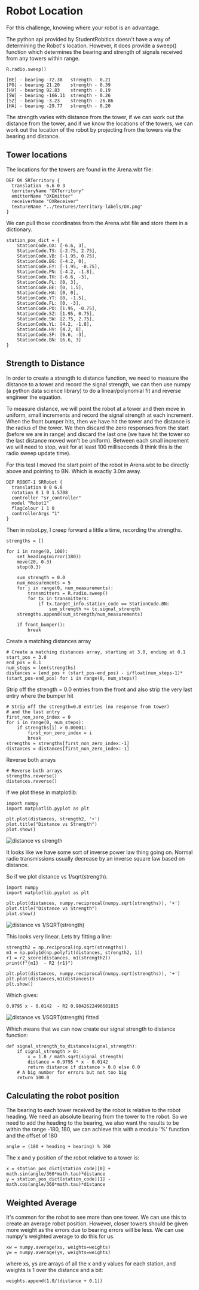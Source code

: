 # Robot Location

For this challenge, knowing where your robot is an advantage. 

The python api provided by StudentRobitics doesn't have a way of determining the Robot's location. However, it does provide a sweep() function which determines the bearing and strength of signals received from any towers within range.

    R.radio.sweep()

    [BE] - bearing -72.38  	strength - 0.21
    [PO] - bearing 21.20  	strength - 0.39
    [HV] - bearing 92.83  	strength - 0.19
    [SW] - bearing -166.11  strength - 0.26
    [SZ] - bearing -3.23  	strength - 26.86
    [HA] - bearing -29.77  	strength - 0.20

The strength varies with distance from the tower, if we can work out the distance from the tower, and if we know the locations of the towers, we can work out the location of the robot by projecting from the towers via the bearing and distance.

## Tower locations

The locations for the towers are found in the Arena.wbt file:

    DEF OX SRTerritory {
      translation -6.6 0 3
      territoryName "OXTerritory"
      emitterName "OXEmitter"
      receiverName "OXReceiver"
      textureName "../textures/territory-labels/OX.png"
    }

We can pull those coordinates from the Arena.wbt file and store them in a dictionary.

    station_pos_dict = {
        StationCode.OX: [-6.6, 3],
        StationCode.TS: [-2.75, 2.75],
        StationCode.VB: [-1.95, 0.75],
        StationCode.BG: [-4.2, 0],
        StationCode.EY: [-1.95, -0.75],
        StationCode.PN: [-4.2, -1.8],
        StationCode.TH: [-6.6, -3],
        StationCode.PL: [0, 3],
        StationCode.BE: [0, 1.5],
        StationCode.HA: [0, 0],
        StationCode.YT: [0, -1.5],
        StationCode.FL: [0, -3],
        StationCode.PO: [1.95, -0.75],
        StationCode.SZ: [1.95, 0.75],
        StationCode.SW: [2.75, 2.75],
        StationCode.YL: [4.2, -1.8],
        StationCode.HV: [4.2, 0],
        StationCode.SF: [6.6, -3],
        StationCode.BN: [6.6, 3]
    }

## Strength to Distance

In order to create a strength to distance function, we need to measure the distance to a tower and record the signal strength, we can then use numpy (a python data science library) to do a linear/polynomial fit and reverse engineer the equation.

To measure distance, we will point the robot at a tower and then move in uniform, small increments and record the signal strength at each increment. When the front bumper hits, then we have hit the tower and the distance is the radius of the tower. We then discard the zero responses from the start (before we are in range) and discard the last one (we have hit the tower so the last distance moved won't be uniform). Between each small increment we will need to stop, wait for at least 100 milliseconds (I think this is the radio sweep update time).

For this test I moved the start point of the robot in Arena.wbt to be directly above and pointing to BN. Which is exactly 3.0m away.

    DEF ROBOT-1 SRRobot {
      translation 0 0 6.6
      rotation 0 1 0 1.5708
      controller "sr_controller"
      model "Robot1"
      flagColour 1 1 0
      controllerArgs "1"
    }

Then in robot.py, I creep forward a little a time, recording the strengths.

    strengths = []

    for i in range(0, 100):
        set_heading(mirror(180))
        move(20, 0.3)
        stop(0.3)

        sum_strength = 0.0
        num_measurements = 5
        for j in range(0, num_measurements):
            transmitters = R.radio.sweep()
            for tx in transmitters:
                if tx.target_info.station_code == StationCode.BN:
                    sum_strength += tx.signal_strength
        strengths.append(sum_strength/num_measurements)

        if front_bumper():
            break

Create a matching distances array

    # Create a matching distances array, starting at 3.0, ending at 0.1
    start_pos = 3.0
    end_pos = 0.1
    num_steps = len(strengths)
    distances = [end_pos + (start_pos-end_pos) - i/float(num_steps-1)*(start_pos-end_pos) for i in range(0, num_steps)]

Strip off the strength = 0.0 entries from the front and also strip the very last entry where the bumper hit

    # Strip off the strength=0.0 entries (no response from tower)
    # and the last entry
    first_non_zero_index = 0
    for i in range(0, num_steps):
        if strengths[i] > 0.00001:
            first_non_zero_index = i
            break
    strengths = strengths[first_non_zero_index:-1]
    distances = distances[first_non_zero_index:-1]

Reverse both arrays

    # Reverse both arrays
    strengths.reverse()
    distances.reverse()

If we plot these in matplotlib:

    import numpy
    import matplotlib.pyplot as plt

    plt.plot(distances, strength2, '+')
    plot.title("Distance vs Strength")
    plot.show()

![distance vs strength](distance_vs_strength.png)

It looks like we have some sort of inverse power law thing going on. Normal radio transmissions usually decrease by an inverse square law based on distance.

So if we plot distance vs 1/sqrt(strength). 

    import numpy
    import matplotlib.pyplot as plt

    plt.plot(distances, numpy.reciprocal(numpy.sqrt(strengths)), '+')
    plot.title("Distance vs Strength")
    plot.show()

![distance vs 1/SQRT(strength)](distance_vs_1_on_sqrt_strength.png)

This looks very linear. Lets try fitting a line:

    strength2 = np.reciprocal(np.sqrt(strengths))
    m1 = np.poly1d(np.polyfit(distances, strength2, 1))
    r1 = r2_score(distances, m1(strength2))
    print(f"{m1}  - R2 {r1}")

    plt.plot(distances, numpy.reciprocal(numpy.sqrt(strengths)), '+')    
    plt.plot(distances,m1(distances))
    plt.show()

Which gives:

    0.9795 x - 0.0142  - R2 0.9842622496681815

![distance vs 1/SQRT(strength) fitted](distance_vs_1_on_sqrt_strength_fit.png)

Which means that we can now create our signal strength to distance function:

    def signal_strength_to_distance(signal_strength):
        if signal_strength > 0:
            x = 1.0 / math.sqrt(signal_strength)
            distance = 0.9795 * x - 0.0142
            return distance if distance > 0.0 else 0.0
        # A big number for errors but not too big
        return 100.0


## Calculating the robot position

The bearing to each tower received by the robot is relative to the robot heading. We need an absolute bearing from the tower to the robot. So we need to add the heading to the bearing, we also want the results to be within the range -180, 180, we can achieve this with a modulo '%' function and the offset of 180

    angle = (180 + heading + bearing) % 360

The x and y position of the robot relative to a tower is:

    x = station_pos_dict[station_code][0] + math.sin(angle/360*math.tau)*distance
    y = station_pos_dict[station_code][1] - math.cos(angle/360*math.tau)*distance

## Weighted Average

It's common for the robot to see more than one tower. We can use this to create an average robot position. However, closer towers should be given more weight as the errors due to bearing errors will be less. We can use numpy's weighted average to do this for us.

    xw = numpy.average(xs, weights=weights)
    yw = numpy.average(ys, weights=weights)

where xs, ys are arrays of all the x and y values for each station, and weights is 1 over the distance and a bit:

    weights.append(1.0/(distance + 0.1))





